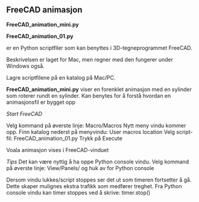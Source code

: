 ## FreeCAD animasjon

**FreeCAD_animation_mini.py**

**FreeCAD_animation_01.py**

er en Python scriptfiler som kan benyttes i 3D-tegneprogrammet FreeCAD.

Beskrivelsen er laget for Mac, men regner med den fungerer under Windows også.

Lagre scriptfilene på en katalog på Mac/PC.

**FreeCAD_animation_mini.py**
viser en forenklet animasjon med en sylinder som roterer rundt en sylinder.
Kan benytes for å forstå hvordan en animasjonsfil er bygget opp 


*Start FreeCAD*

Velg kommand på øverste linje: Macro/Macros
Nytt meny vindu kommer opp.
Finn katalog nederst på menyvindu: User macros location
Velg script-fil: FreeCAD_animation_01.py
Trykk på Execute

Voala animasjon vises i FreeCAD-vinduet

*Tips*
Det kan være nyttig å ha oppe Python console vindu.
Velg kommand på øverste linje: View/Panels/
og huk av for Python console

Dersom vindu lukkes/script stoppes ser det ut som timeren fortsetter å gå.
Dette skaper mulignes ekstra trafikk som medfører treghet.
Fra Python console vindu kan timer stoppes ved å skrive: timer.stop()

